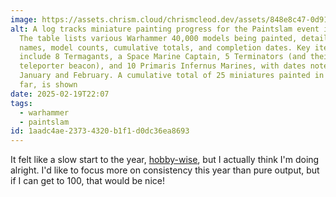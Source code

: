 ```yaml
---
image: https://assets.chrism.cloud/chrismcleod.dev/assets/848e8c47-0d91-4957-aea1-69aa4f59e3b6.png
alt: A log tracks miniature painting progress for the Paintslam event in 2025.
  The table lists various Warhammer 40,000 models being painted, detailing their
  names, model counts, cumulative totals, and completion dates. Key items
  include 8 Termagants, a Space Marine Captain, 5 Terminators (and their
  teleporter beacon), and 10 Primaris Infernus Marines, with dates noted in
  January and February. A cumulative total of 25 miniatures painted in 2025, so
  far, is shown
date: 2025-02-19T22:07
tags:
  - warhammer
  - paintslam
id: 1aadc4ae-2373-4320-b1f1-d0dc36ea8693
---
```


It felt like a slow start to the year, [hobby-wise](https://chrismcleod.dev/paintslam/2025/), but I actually think I'm doing alright. I'd like to focus more on consistency this year than pure output, but if I can get to 100, that would be nice!